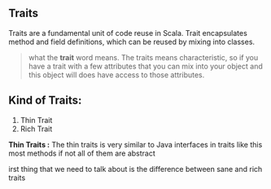 ## Traits
Traits are a fundamental unit of code reuse in Scala. Trait encapsulates method and field definitions, which can be reused by mixing into classes.


> what the **trait** word means. The traits means characteristic, so if
> you have a trait with a few attributes that you can mix into your
> object and this object will does have access to those attributes.

## Kind of Traits:

 1. Thin Trait
 2. Rich Trait
 
 **Thin Traits :** The thin traits is very similar to Java interfaces in traits like this most methods if not all of them are abstract 

irst thing that we need to talk about is the difference between sane and rich traits
<!--stackedit_data:
eyJoaXN0b3J5IjpbLTI4MTU5OTE0NiwxMzQyMjcyNTgxLDE0ND
Y0MzI2NTUsMTI5NjUyMDA4NiwtMjA4ODc0NjYxMiwtMTg3NjA3
NDY2MCwtMTU1OTU4NzYwNyw3MzgwOTA2MzAsLTExNTA0MTIxMT
YsOTA3MTI3NjczLC0yMDg4NzQ2NjEyLDIwMzk2MzU2MiwtNzEw
NTI4NzAsLTE3NDYyNTgzMTMsLTEwMzQzNTY1MTcsMTQyODk5Nz
cyOCwtNjU0MjExNjEwLDY0NTExOTg4MywtODU5NTQ0NDE5LDk2
NTYzNzQ3M119
-->